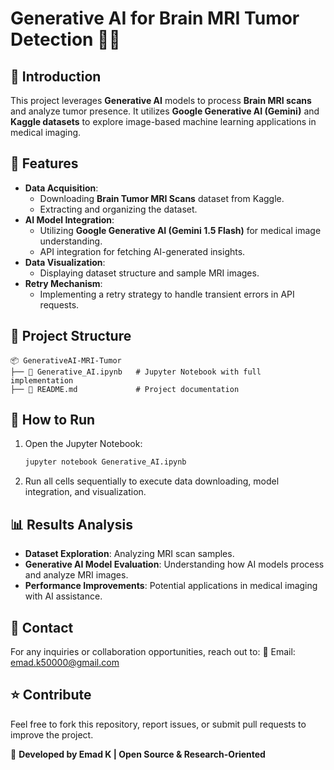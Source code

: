 # Generative AI for Brain MRI Tumor Detection 🎨🧠

## 📌 Introduction
This project leverages **Generative AI** models to process **Brain MRI scans** and analyze tumor presence. It utilizes **Google Generative AI (Gemini)** and **Kaggle datasets** to explore image-based machine learning applications in medical imaging.

## 🚀 Features
- **Data Acquisition**:
  - Downloading **Brain Tumor MRI Scans** dataset from Kaggle.
  - Extracting and organizing the dataset.
- **AI Model Integration**:
  - Utilizing **Google Generative AI (Gemini 1.5 Flash)** for medical image understanding.
  - API integration for fetching AI-generated insights.
- **Data Visualization**:
  - Displaying dataset structure and sample MRI images.
- **Retry Mechanism**:
  - Implementing a retry strategy to handle transient errors in API requests.

## 📂 Project Structure
```
📦 GenerativeAI-MRI-Tumor
├── 📜 Generative_AI.ipynb   # Jupyter Notebook with full implementation
├── 📜 README.md             # Project documentation
```

## 📌 How to Run
1. Open the Jupyter Notebook:
   ```bash
   jupyter notebook Generative_AI.ipynb
   ```
2. Run all cells sequentially to execute data downloading, model integration, and visualization.

## 📊 Results Analysis
- **Dataset Exploration**: Analyzing MRI scan samples.
- **Generative AI Model Evaluation**: Understanding how AI models process and analyze MRI images.
- **Performance Improvements**: Potential applications in medical imaging with AI assistance.

## 📧 Contact
For any inquiries or collaboration opportunities, reach out to:
📩 Email: emad.k50000@gmail.com

## ⭐ Contribute
Feel free to fork this repository, report issues, or submit pull requests to improve the project.

🔹 **Developed by Emad K | Open Source & Research-Oriented**
